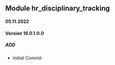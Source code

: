 ## Module hr_disciplinary_tracking

#### 05.11.2022
#### Version 16.0.1.0.0
##### ADD
- Initial Commit
